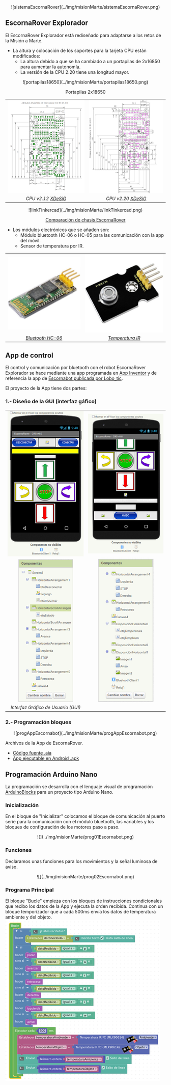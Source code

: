 <center>
![sistemaEscornaRover](../img/misionMarte/sistemaEscornaRover.png)

</center>

## **EscornaRover Explorador**
El EscornaRover Explorador está rediseñado para adaptarse a los retos de la Misión a Marte.

* La altura y colocación de los soportes para la tarjeta CPU están modificados:
    * La altura debido a que se ha cambiado a un portapilas de 2x16850 para aumentar la autonomía.
    * La versión de la CPU 2.20 tiene una longitud mayor.

<center>
![portapilas18650](../img/misionMarte/portapilas18650.png)

Portapilas 2x18650
</center>
    
<center>

|    |    |
| :-:| :-:|
| ![tamanoCPU2_12](../img/misionMarte/tamanoCPU2_12.png) | ![tamanoCPU2_20](../img/misionMarte/tamanoCPU2_20.png) |
| _CPU v2.12 [XDeSiG](https://github.com/xdesig/escornabot-electronics/blob/master/Electronics/EscornaCPU/2.x/2.12/Caracteristicas_CPU2_12_es.pdf)_ | _CPU v2.20 [XDeSiG](https://github.com/xdesig/escornabot-electronics/blob/master/Electronics/EscornaCPU/2.x/2.20/Escorna_CPU_2_20_Measures.png)_ |

</center>

<center>
![linkTinkercad](../img/misionMarte/linkTinkercad.png)

[Comparación de chasis EscornaRover](https://www.tinkercad.com/things/2zMozfIr76i)
</center>

* Los módulos electrónicos que se añaden son:
    * Módulo bluetooth HC-06 o HC-05 para las comunicación con la app del móvil.
    * Sensor de temperatura por IR.

<center>

|    |    |
| :-:| :-:|
| ![bluetooth-hc-06](../img/misionMarte/bluetooth-hc-06.jpg) | ![tempIR](../img/misionMarte/tempIR.jpg) |
| _[Bluetooth HC-06](https://shop.innovadidactic.com/es/standard-perifericos/648-keyestudio-modulo-bluetooth-hc-06.html)_ | _[Temperatura IR](https://shop.innovadidactic.com/es/standard-sensores/756-keyestudio-sensor-de-temperatura-infrarojo-sin-contacto-mlx90614.html)_ |

</center>

## **App de control**
El control y comunicación por bluetooth con el robot EscornaRover Explorador se hace mediante una app programada en [App Inventor](http://ai2.appinventor.mit.edu) y de referencia la app de [Escornabot publicada por Lobo_tic](http://ceipmiskatonic.blogspot.com/2015/04/controlar-el-escornabot-por-bluetooth.html).

El proyecto de la App tiene dos partes:
### **1.- Diseño de la GUI (interfaz gáfico)**
<center>

|    |    |
| :-:| :-:|
| ![gui01appEscornaRover](../img/misionMarte/gui01appEscornaRover.png) | ![gui02appEscornaRover](../img/misionMarte/gui02appEscornaRover.png) |
| ![gui01compEscornaRover](../img/misionMarte/gui01compEscornaRover.png) | ![gui02compEscornaRover](../img/misionMarte/gui02compEscornaRover.png) |
| _Interfaz Gráfico de Usuario (GUI)_ |

</center>

### **2.- Programación bloques**
<center>
![progAppEscornabot](../img/misionMarte/progAppEscornabot.png)
</center>

Archivos de la App de EscornaRover.

* [Código fuente .aia](https://github.com/leobotmanuel/ExploradorEscornaRover/blob/main/docs/misionMarte/escornaRover03.aia)
* [App ejecutable en Android .apk](https://github.com/leobotmanuel/ExploradorEscornaRover/blob/main/docs/misionMarte/escornaRover03.apk)

## **Programación Arduino Nano**
La programación se desarrolla con el lenguaje visual de programación [ArduinoBlocks](http://www.arduinoblocks.com) para un proyecto tipo Arduino Nano.

### **Inicialización**
En el bloque de "Inicializar" colocamos el bloque de comunicación al puerto serie para la comunicación con el módulo bluetooth, las variables y los bloques de configuración de los motores paso a paso.
<center>
![](../img/misionMarte/prog01Escornabot.png)
</center>

### **Funciones**
Declaramos unas funciones para los movimientos y la señal luminosa de aviso.
 <center>
![](../img/misionMarte/prog02Escornabot.png)
</center>

### **Programa Principal**
El bloque "Bucle" empieza con los bloques de instrucciones condicionales que recibo los datos de la App y ejecuta la orden recibida. Continua con un bloque temporizador que a cada 500ms envía los datos de temperatura ambiente y del objeto.
![](../img/misionMarte/prog03Escornabot.png)
</center>